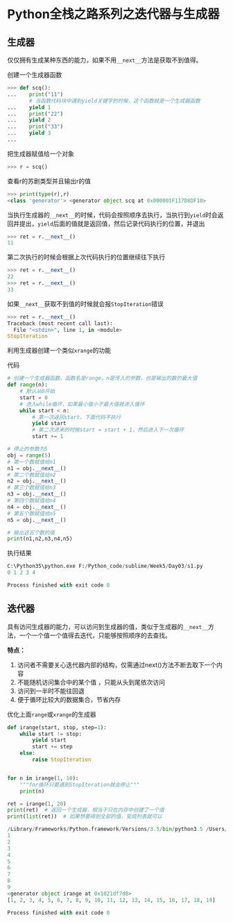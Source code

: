 # Python全栈之路系列之迭代器与生成器

## 生成器

仅仅拥有生成某种东西的能力，如果不用`__next__`方法是获取不到值得。

创建一个生成器函数

```python
>>> def scq():
...    print("11")
       # 当函数代码块中遇到yield关键字的时候，这个函数就是一个生成器函数
...    yield 1
...    print("22")
...    yield 2
...    print("33")
...    yield 3
...
```

把生成器赋值给一个对象

```python
>>> r = scq()
```

查看r的苏剧类型并且输出r的值

```python
>>> print(type(r),r)
<class 'generator'> <generator object scq at 0x000001F117D8DF10> 
```

当执行生成器的`__next__`的时候，代码会按照顺序去执行，当执行到`yield`时会返回并提出，`yield`后面的值就是返回值，然后记录代码执行的位置，并退出

```python
>>> ret = r.__next__()
11
```
第二次执行的时候会根据上次代码执行的位置继续往下执行

```python
>>> ret = r.__next__()
22
>>> ret = r.__next__()
33
```

如果`__next__`获取不到值的时候就会报`StopIteration`错误

```python
>>> ret = r.__next__()
Traceback (most recent call last):
  File "<stdin>", line 1, in <module>
StopIteration
```

利用生成器创建一个类似`xrange`的功能

代码

```python
# 创建一个生成器函数，函数名是range，n是传入的参数，也是输出的数的最大值
def range(n):
    # 默认从0开始
    start = 0
    # 进入while循环，如果最小值小于最大值就进入循环
    while start < n:
        # 第一次返回start，下面代码不执行
        yield start
        # 第二次进来的时候start = start + 1，然后进入下一次循环
        start += 1

# 停止的参数为5
obj = range(5)
# 第一个数赋值给n1
n1 = obj.__next__()
# 第二个数赋值给n2
n2 = obj.__next__()
# 第三个数赋值给n3
n3 = obj.__next__()
# 第四个数赋值给n4
n4 = obj.__next__()
# 第五个数赋值给n5
n5 = obj.__next__()

# 输出这五个数的值
print(n1,n2,n3,n4,n5)
```

执行结果

```python
C:\Python35\python.exe F:/Python_code/sublime/Week5/Day03/s1.py
0 1 2 3 4

Process finished with exit code 0
```

## 迭代器

具有访问生成器的能力，可以访问到生成器的值，类似于生成器的`__next__`方法，一个一个值一个值得去迭代，只能够按照顺序的去查找。

**特点：**

1. 访问者不需要关心迭代器内部的结构，仅需通过next()方法不断去取下一个内容
2. 不能随机访问集合中的某个值 ，只能从头到尾依次访问
3. 访问到一半时不能往回退
4. 便于循环比较大的数据集合，节省内存

优化上面`range`或`xrange`的生成器

```python
def irange(start, stop, step=1):
    while start != stop:
        yield start
        start += step
    else:
        raise StopIteration


for n in irange(1, 10):
    """for循环只要遇到StopIteration就会停止"""
    print(n)

ret = irange(1, 20)
print(ret)  # 返回一个生成器，相当于只在内存中创建了一个值
print(list(ret))  # 如果想要得到全部的值，变成列表就可以
```

```python
/Library/Frameworks/Python.framework/Versions/3.5/bin/python3.5 /Users/ansheng/MyPythonCode/hello.py
1
2
3
4
5
6
7
8
9
<generator object irange at 0x1021df7d8>
[1, 2, 3, 4, 5, 6, 7, 8, 9, 10, 11, 12, 13, 14, 15, 16, 17, 18, 19]

Process finished with exit code 0
```